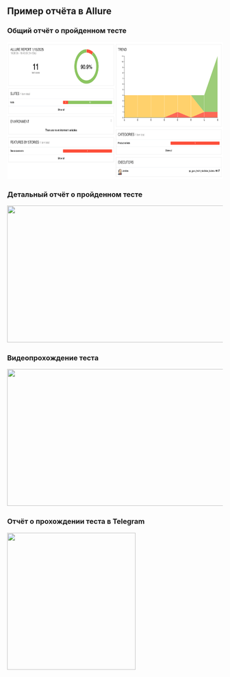 ## Пример отчёта в Allure

### Общий отчёт о пройденном тесте
<img src="https://github.com/vladbubnov/jpeg/blob/main/Снимок экрана 2025-01-15 в 19.51.00.png" width="630" height="320"/>

### Детальный отчёт о пройденном тесте

<img src="" width="630" height="320"/>

### Видеопрохождение теста

<img src="" width="630" height="320"/>

### Отчёт о прохождении теста в Telegram

<img src="" width="300" height="320"/>
